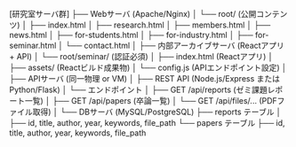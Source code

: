 [研究室サーバ群]
├── Webサーバ (Apache/Nginx)
│   └── root/ (公開コンテンツ)
│       ├── index.html
│       ├── research.html
│       ├── members.html
│       ├── news.html
│       ├── for-students.html
│       ├── for-industry.html
│       ├── for-seminar.html
│       └── contact.html
│
├── 内部アーカイブサーバ (Reactアプリ + API)
│   └── root/seminar/ (認証必須)
│       ├── index.html (Reactアプリ)
│       ├── assets/ (Reactビルド成果物)
│       └── config.js (APIエンドポイント設定)
│
├── APIサーバ (同一物理 or VM)
│   ├── REST API (Node.js/Express または Python/Flask)
│   └── エンドポイント
│       ├── GET /api/reports  (ゼミ課題レポート一覧)
│       ├── GET /api/papers   (卒論一覧)
│       └── GET /api/files/... (PDFファイル取得)
│
└── DBサーバ (MySQL/PostgreSQL)
    ├── reports テーブル
    │   ├── id, title, author, year, keywords, file_path
    └── papers テーブル
        ├── id, title, author, year, keywords, file_path